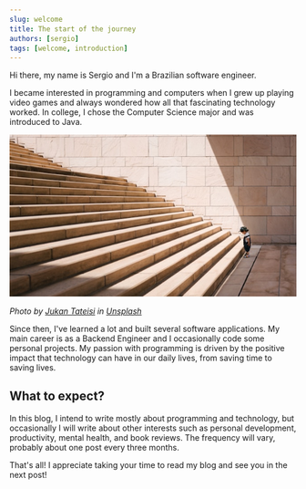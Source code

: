 ```yaml
---
slug: welcome
title: The start of the journey
authors: [sergio]
tags: [welcome, introduction]
---
```


Hi there, my name is Sergio and I'm a Brazilian software engineer.

I became interested in programming and computers when I grew up playing video games and always wondered how all that fascinating technology worked. In college, I chose the Computer Science major and was introduced to Java.

<div style={{textAlign: 'center', fontSize: "0.7rem"}}>

![Start of a Journey](./start-journey.jpg)

*Photo by <a href="https://unsplash.com/pt-br/@tateisimikito?utm_content=creditCopyText&utm_medium=referral&utm_source=unsplash">Jukan Tateisi</a> in <a href="https://unsplash.com/pt-br/fotografias/crianca-em-pe-em-frente-a-escada-de-concreto-bege-bJhT_8nbUA0?utm_content=creditCopyText&utm_medium=referral&utm_source=unsplash">Unsplash</a>*
</div>

Since then, I've learned a lot and built several software applications. My main career is as a Backend Engineer and I occasionally code some personal projects. My passion with programming is driven by the positive impact that technology can have in our daily lives, from saving time to saving lives.

## What to expect?

In this blog, I intend to write mostly about programming and technology, but occasionally I will write about other interests such as personal development, productivity, mental health, and book reviews. The frequency will vary, probably about one post every three months.

That's all! I appreciate taking your time to read my blog and see you in the next post!


